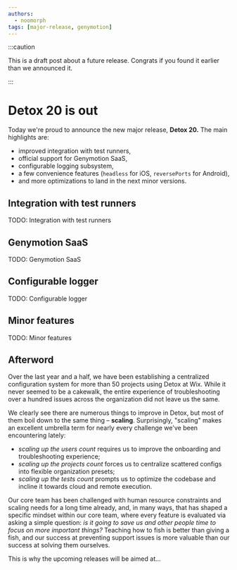 ```yaml
---
authors:
  - noomorph
tags: [major-release, genymotion]
---
```


:::caution

This is a draft post about a future release.
Congrats if you found it earlier than we announced it.

:::

# Detox 20 is out

Today we're proud to announce the new major release, **Detox 20.**
The main highlights are:

* improved integration with test runners,
* official support for Genymotion SaaS,
* configurable logging subsystem,
* a few convenience features (`headless` for iOS, `reversePorts` for Android),
* and more optimizations to land in the next minor versions.

## Integration with test runners

TODO: Integration with test runners

## Genymotion SaaS

TODO: Genymotion SaaS

## Configurable logger

TODO: Configurable logger

## Minor features

TODO: Minor features

## Afterword

Over the last year and a half, we have been establishing a centralized configuration system for more than 50 projects using Detox at Wix. While it never seemed to be a cakewalk, the entire experience of troubleshooting over a hundred issues across the organization did not leave us the same.

We clearly see there are numerous things to improve in Detox, but most of them boil down to the same thing – **scaling**. Surprisingly, "scaling" makes an excellent umbrella term for nearly every challenge we've been encountering lately:

* _scaling up the users count_ requires us to improve the onboarding and troubleshooting experience;
* _scaling up the projects count_ forces us to centralize scattered configs into flexible organization presets;
* _scaling up the tests count_ prompts us to optimize the codebase and incline it towards cloud and remote execution.

Our core team has been challenged with human resource constraints and scaling needs for a long time already, and, in many ways, that has shaped a specific mindset within our core team, where every feature is evaluated via asking a simple question: _is it going to save us and other people time to focus on more important things?_ Teaching how to fish is better than giving a fish, and our success at preventing support issues is more valuable than our success at solving them ourselves.

This is why the upcoming releases will be aimed at...
